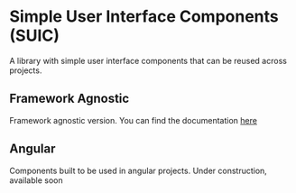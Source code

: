 # Simple User Interface Components (SUIC)

A library with simple user interface components that can be reused across projects.

## Framework Agnostic

Framework agnostic version. You can find the documentation [here](https://github.com/artur-rso/simple-user-interface-components/tree/main/framework-agnostic#readme)

## Angular

Components built to be used in angular projects. Under construction, available soon
